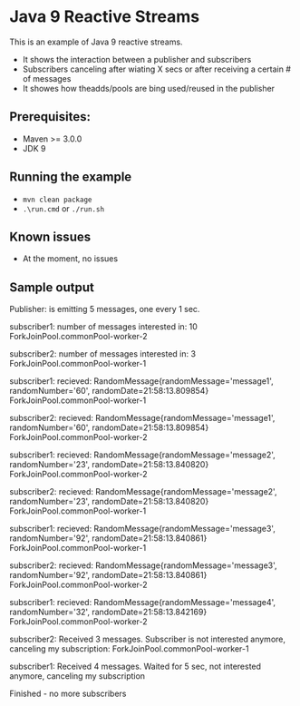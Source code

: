 # Java 9 Reactive Streams

This is an example of Java 9 reactive streams. 
- It shows the interaction between a publisher and subscribers
- Subscribers canceling after wiating X secs or after receiving a certain # of messages
- It showes how theadds/pools are bing used/reused in the publisher

## Prerequisites:
* Maven >= 3.0.0
* JDK 9

## Running the example
* `mvn clean package`
* `.\run.cmd` or `./run.sh`

## Known issues
* At the moment, no issues

## Sample output
Publisher: is emitting 5 messages, one every 1 sec.

subscriber1: number of messages interested in: 10 ForkJoinPool.commonPool-worker-2

subscriber2: number of messages interested in: 3 ForkJoinPool.commonPool-worker-1

subscriber1: recieved: RandomMessage{randomMessage='message1', randomNumber='60', randomDate=21:58:13.809854} ForkJoinPool.commonPool-worker-1

subscriber2: recieved: RandomMessage{randomMessage='message1', randomNumber='60', randomDate=21:58:13.809854} ForkJoinPool.commonPool-worker-2

subscriber1: recieved: RandomMessage{randomMessage='message2', randomNumber='23', randomDate=21:58:13.840820} ForkJoinPool.commonPool-worker-2

subscriber2: recieved: RandomMessage{randomMessage='message2', randomNumber='23', randomDate=21:58:13.840820} ForkJoinPool.commonPool-worker-1

subscriber1: recieved: RandomMessage{randomMessage='message3', randomNumber='92', randomDate=21:58:13.840861} ForkJoinPool.commonPool-worker-1

subscriber2: recieved: RandomMessage{randomMessage='message3', randomNumber='92', randomDate=21:58:13.840861} ForkJoinPool.commonPool-worker-2

subscriber1: recieved: RandomMessage{randomMessage='message4', randomNumber='32', randomDate=21:58:13.842169} ForkJoinPool.commonPool-worker-2

subscriber2: Received 3 messages. Subscriber is not interested anymore, canceling my subscription: ForkJoinPool.commonPool-worker-1

subscriber1: Received 4 messages. Waited for 5 sec, not interested anymore, canceling my subscription

Finished - no more subscribers